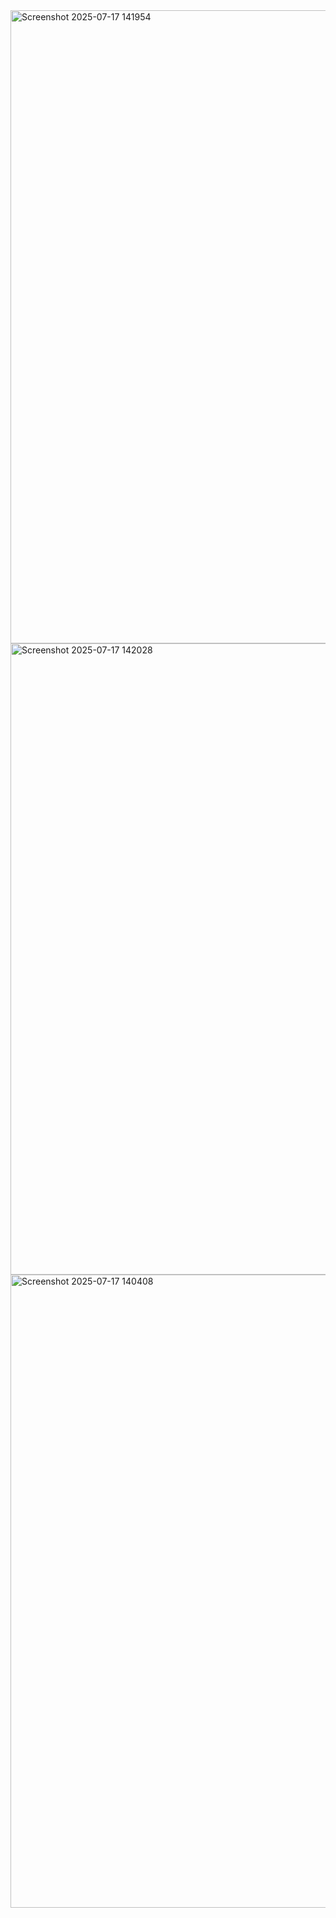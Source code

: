 
<img width="1917" height="1013" alt="Screenshot 2025-07-17 141954" src="https://github.com/user-attachments/assets/f14c50bd-b2fe-413e-a14e-61d983953484" />
<img width="1886" height="1010" alt="Screenshot 2025-07-17 142028" src="https://github.com/user-attachments/assets/00edc626-2eb7-49d5-a9ee-3fcb8826ecab" />
<img width="1916" height="1013" alt="Screenshot 2025-07-17 140408" src="https://github.com/user-attachments/assets/65db0a52-7a2f-44fa-aa18-9ce3ce5d6a7f" />
